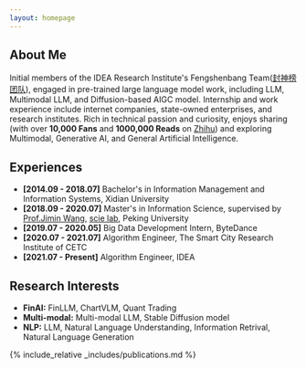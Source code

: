 ```yaml
---
layout: homepage
---
```


## About Me

Initial members of the IDEA Research Institute's Fengshenbang Team([封神榜团队](https://huggingface.co/IDEA-CCNL)), engaged in pre-trained large language model work, including LLM, Multimodal LLM, and Diffusion-based AIGC model. Internship and work experience include internet companies, state-owned enterprises, and research institutes. Rich in technical passion and curiosity, enjoys sharing (with over <strong>10,000 Fans</strong> and <strong>1000,000 Reads</strong> on [Zhihu](https://www.zhihu.com/people/wxj630)) and exploring Multimodal, Generative AI, and General Artificial Intelligence.

## Experiences

- **[2014.09 - 2018.07]** Bachelor's in Information Management and Information Systems, Xidian University
- **[2018.09 - 2020.07]** Master's in Information Science, supervised by [Prof.Jimin Wang](http://www.im.pku.edu.cn/szll/xxxwyjs/wjm/index.htm), [scie lab](https://scie.pku.edu.cn/), Peking University
- **[2019.07 - 2020.05]** Big Data Development Intern, ByteDance
- **[2020.07 - 2021.07]** Algorithm Engineer, The Smart City Research Institute of CETC
- **[2021.07 - Present]** Algorithm Engineer, IDEA


## Research Interests

- **FinAI:** FinLLM, ChartVLM, Quant Trading
- **Multi-modal:** Multi-modal LLM, Stable Diffusion model
- **NLP:** LLM, Natural Language Understanding, Information Retrival, Natural Language Generation

<!-- ## News

- **[Feb. 2020]** Our paper about incremental learning is accepted to CVPR 2020.
- **[Feb. 2020]** We will host the ACM Multimedia Asia 2020 conference in Singapore!
- **[Sept. 2019]** Our paper about few-shot learning is accepted to NeurIPS 2019.
- **[Mar. 2019]** Our paper about few-shot learning is accepted to CVPR 2019. -->

{% include_relative _includes/publications.md %}

<!-- {% include_relative _includes/services.md %} -->
